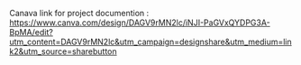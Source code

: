 Canava link for project documention : https://www.canva.com/design/DAGV9rMN2lc/iNJI-PaGVxQYDPG3A-BpMA/edit?utm_content=DAGV9rMN2lc&utm_campaign=designshare&utm_medium=link2&utm_source=sharebutton 
